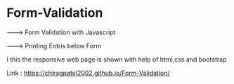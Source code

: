 # Form-Validation
---> Form Validation with Javascript

---> Printing Entris below Form

I this the responsive web page is shown with help of html,css and bootstrap

Link : https://chiragpatel2002.github.io/Form-Validation/
